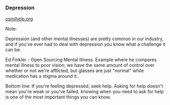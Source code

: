 <!-- .slide: data-background-image="resources/osmi.png" data-background-size="contain" -->

### Depression

[osmihelp.org](https://osmihelp.org/)<!-- .element: class="fragment" -->

Note:

Depression (and other mental illnesses) are pretty common in our industry, and if you've ever had to deal with depression you know what a challenge it can be.

Ed Finkler - Open Sourcing Mental Illness. Example where he compares mental illness to poor vision; we have the same amount of control over whether or not we're afflicted, but glasses are just "normal" while medication has a stigma around it.

Bottom line: If you're feeling depressed, seek help. Asking for help doesn't mean you're weak or you've failed, knowing when you need to ask for help is one of the most important things you can know.
